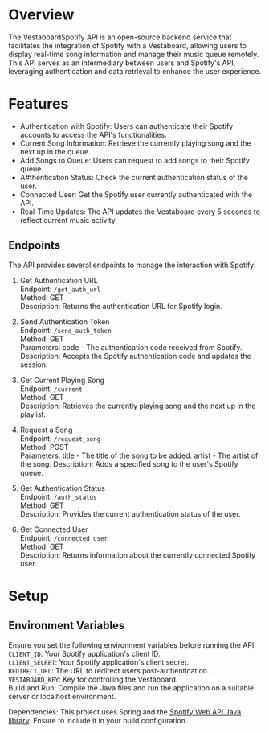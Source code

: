 # Overview
The VestaboardSpotify API is an open-source backend service that facilitates the integration of Spotify with a Vestaboard, allowing users to display real-time song information and manage their music queue remotely. This API serves as an intermediary between users and Spotify's API, leveraging authentication and data retrieval to enhance the user experience.

# Features
- Authentication with Spotify: Users can authenticate their Spotify accounts to access the API's functionalities.  
- Current Song Information: Retrieve the currently playing song and the next up in the queue.  
- Add Songs to Queue: Users can request to add songs to their Spotify queue.  
- A#thentication Status: Check the current authentication status of the user.  
- Connected User: Get the Spotify user currently authenticated with the API.  
- Real-Time Updates: The API updates the Vestaboard every 5 seconds to reflect current music activity.  
## Endpoints
The API provides several endpoints to manage the interaction with Spotify:

1. Get Authentication URL  
Endpoint: `/get_auth_url`  
Method: GET  
Description: Returns the authentication URL for Spotify login.  

2. Send Authentication Token  
Endpoint: `/send_auth_token`  
Method: GET  
Parameters: code - The authentication code received from Spotify.  
Description: Accepts the Spotify authentication code and updates the session.  

3. Get Current Playing Song  
Endpoint: `/current`  
Method: GET  
Description: Retrieves the currently playing song and the next up in the playlist.

5. Request a Song  
Endpoint: `/request_song`  
Method: POST  
Parameters:
title - The title of the song to be added.
artist - The artist of the song.
Description: Adds a specified song to the user's Spotify queue.  
6. Get Authentication Status  
Endpoint: `/auth_status`  
Method: GET  
Description: Provides the current authentication status of the user.  

6. Get Connected User  
Endpoint: `/connected_user`  
Method: GET  
Description: Returns information about the currently connected Spotify user.  
# Setup
## Environment Variables
Ensure you set the following environment variables before running the API:  
`CLIENT_ID`: Your Spotify application's client ID.  
`CLIENT_SECRET`: Your Spotify application's client secret.  
`REDIRECT_URL`: The URL to redirect users post-authentication.  
`VESTABOARD_KEY`: Key for controlling the Vestaboard.  
Build and Run: Compile the Java files and run the application on a suitable server or localhost environment.  

Dependencies: This project uses Spring and the [Spotify Web API Java library](https://github.com/spotify-web-api-java/spotify-web-api-java). Ensure to include it in your build configuration.
